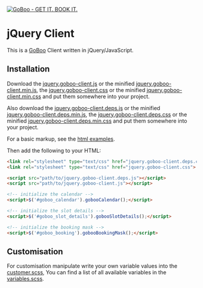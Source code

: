[![GoBoo - GET IT. BOOK IT.](http://goboo.de/logo/200-gray.png)](http://goboo.de)

jQuery Client
=============

This is a [GoBoo](http://goboo.de) Client written in jQuery/JavaScript.

Installation
------------

Download the [jquery.goboo-client.js](dist/jquery.goboo-client.js) or the minified
[jquery.goboo-client.min.js](dist/jquery.goboo-client.min.js), the
[jquery.goboo-client.css](dist/jquery.goboo-client.css) or the minified
[jquery.goboo-client.min.css](dist/jquery.goboo-client.min.css)
and put them somewhere into your project.

Also download the [jquery.goboo-client.deps.js](dist/jquery.goboo-client.deps.jss) or the minified
[jquery.goboo-client.deps.min.js](dist/jquery.goboo-client.deps.min.js), the
[jquery.goboo-client.deps.css](dist/jquery.goboo-client.deps.css) or the minified
[jquery.goboo-client.deps.min.css](dist/jquery.goboo-client.deps.min.css)
and put them somewhere into your project.

For a basic markup, see the [html examples](html).

Then add the following to your HTML:

```html
<link rel="stylesheet" type="text/css" href="jquery.goboo-client.deps.css">
<link rel="stylesheet" type="text/css" href="jquery.goboo-client.css">

<script src="path/to/jquery.goboo-client.deps.js"></script>
<script src="path/to/jquery.goboo-client.js"></script>

<!-- initialize the calendar -->
<script>$('#goboo_calendar').gobooCalendar();</script>

<!-- initialize the slot details -->
<script>$('#goboo_slot_details').gobooSlotDetails();</script>

<!-- initialize the booking mask -->
<script>$('#goboo_booking').gobooBookingMask();</script>
```

Customisation
-------------

For customisation manipulate write your own variable values into the [customer.scss](src/css/customer.scss),
You can find a list of all available variables in the [variables.scss](src/css/variables.scss).
